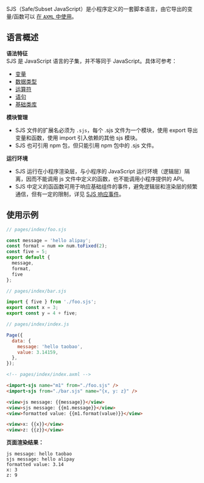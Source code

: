 SJS（Safe/Subset JavaScript）是小程序定义的一套脚本语言，由它导出的变量/函数可以 [在 `AXML` 中使用](https://opendocs.alipay.com/mini/framework/import-sjs)。

## 语言概述

**语法特征**  
SJS 是 JavaScript 语言的子集，并不等同于 JavaScript。具体可参考：  
- [变量](https://opendocs.alipay.com/mini/framework/sjs-variable)
- [数据类型](https://opendocs.alipay.com/mini/framework/datatype)
- [运算符](https://opendocs.alipay.com/mini/framework/operator)
- [语句](https://opendocs.alipay.com/mini/framework/sjs-statement)
- [基础类库](https://opendocs.alipay.com/mini/framework/basic-library)

**模块管理**  
- SJS 文件的扩展名必须为 `.sjs`，每个 .sjs 文件为一个模块，使用 export 导出变量和函数，使用 import 引入依赖的其他 sjs 模块。
- SJS 也可引用 npm 包，但只能引用 npm 包中的 .sjs 文件。

**运行环境**  
- SJS 运行在小程序渲染层，与小程序的 JavaScript 运行环境（逻辑层）隔离，因而不能调用 js 文件中定义的函数，也不能调用小程序提供的 API。
- SJS 中定义的函函数可用于响应基础组件的事件，避免逻辑层和渲染层的频繁通信，但有一定的限制，详见 [SJS 响应事件](https://opendocs.alipay.com/mini/01og7z)。


## 使用示例

```javascript
// pages/index/foo.sjs

const message = 'hello alipay';
const format = num => num.toFixed(2);
const five = 5;
export default {
  message,
  format,
  five
};
```

```javascript
// pages/index/bar.sjs

import { five } from './foo.sjs';
export const x = 3;
export const y = 4 + five;
```

```javascript
// pages/index/index.js

Page({
  data: {
    message: 'hello taobao',
    value: 3.14159,
  },
});
```

```html
<!-- pages/index/index.axml -->

<import-sjs name="m1" from="./foo.sjs" />
<import-sjs from="./bar.sjs" name="{x, y: z}" />

<view>js message: {{message}}</view>
<view>sjs message: {{m1.message}}</view>
<view>formatted value: {{m1.format(value)}}</view>

<view>x: {{x}}</view>
<view>z: {{z}}</view>
```

**页面渲染结果：**  
```text
js message: hello taobao
sjs message: hello alipay
formatted value: 3.14
x: 3
z: 9
```
